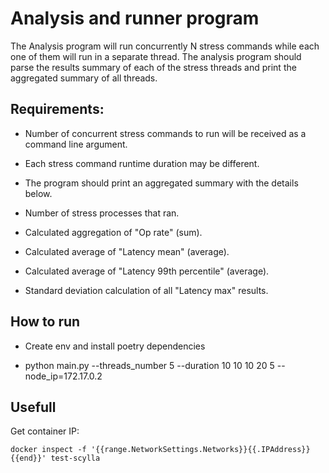 # Analysis and runner program

The Analysis program will run concurrently N stress commands while each one of them will run in a separate thread.
The analysis program should parse the results summary of each of the stress threads and print the aggregated summary of all threads.

## Requirements:

* Number of concurrent stress commands to run will be received as a command line argument.

* Each stress command runtime duration may be different.

* The program should print an aggregated summary with the details below.

* Number of stress processes that ran.

* Calculated aggregation of "Op rate" (sum).

* Calculated average of "Latency mean" (average).

* Calculated average of "Latency 99th percentile" (average).

* Standard deviation calculation of all "Latency max" results.

## How to run

* Create env and install poetry dependencies 

* python main.py  --threads_number 5 --duration 10 10 10 20 5 --node_ip=172.17.0.2


## Usefull 

Get container IP:

`docker inspect -f '{{range.NetworkSettings.Networks}}{{.IPAddress}}{{end}}' test-scylla`